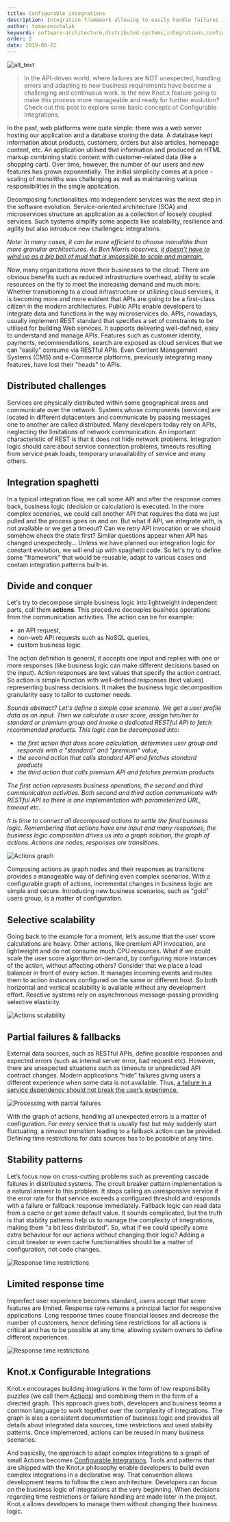 ```yaml
---
title: Configurable integrations
description: Integration framework allowing to easily handle failures in distributed systems and new business requirements.
author: tomaszmichalak
keywords: software-architecture,distributed-systems,integrations,configurable-integrations
order: 2
date: 2019-08-22
---
```


![alt_text](/img/blog/configurable-integrations/hero-image.jpg)

> In the API-driven world, where failures are NOT unexpected, handling errors and adapting to new business requirements
    have become a challenging and continuous work. Is the new Knot.x feature going to make this process more manageable
    and ready for further evolution? Check out this post to explore some basic concepts of Configurable Integrations.

In the past, web platforms were quite simple: there was a web server hosting our application and a database storing the
data. A database kept information about products, customers, orders but also articles, homepage content, etc. An
application utilised that information and produced an HTML markup combining static content with customer-related data
(like a shopping cart). Over time, however, the number of our users and new features has grown exponentially. The
initial simplicity comes at a price - scaling of monoliths was challenging as well as maintaining various
responsibilities in the single application.

Decomposing functionalities into independent services was the next step in the software evolution. Service-oriented
architecture (SOA) and microservices structure an application as a collection of loosely coupled services. Such systems
simplify some aspects like scalability, resilience and agility but also introduce new challenges: integrations.

_Note: In many cases, it can be more efficient to choose monoliths than more granular architectures. As Ben Morris
observes,
[it doesn’t have to wind up as a big ball of mud that is impossible to scale and maintain.](https://www.ben-morris.com/whats-so-bad-about-monoliths-anyway/)_

Now, many organizations move their businesses to the cloud. There are obvious benefits such as reduced infrastructure
overhead, ability to scale resources on the fly to meet the increasing demand and much more. Whether transitioning to a
cloud infrastructure or utilizing cloud services, it is becoming more and more evident that APIs are going to be a
first-class citizen in the modern architectures. Public APIs enable developers to integrate data and functions in the
way microservices do. APIs, nowadays, usually implement REST standard that specifies a set of constraints to be utilised
for building Web services. It supports delivering well-defined, easy to understand and manage APIs. Features such as
customer identity, payments, recommendations, search are exposed as cloud services that we can "easily" consume via
RESTful APIs. Even Content Management Systems (CMS) and e-Commerce platforms, previously integrating many features, have
lost their "heads" to APIs.

## Distributed challenges

Services are physically distributed within some geographical areas and communicate over the network. Systems whose
components (services) are located in different datacenters and communicate by passing messages one to another are called
distributed. Many developers today rely on APIs, neglecting the limitations of network communication. An important
characteristic of REST is that it does not hide network problems. Integration logic should care about service connection
problems, timeouts resulting from service peak loads, temporary unavailability of service and many others.

## Integration spaghetti

In a typical integration flow, we call some API and after the response comes back, business logic (decision or
calculation) is executed. In the more complex scenarios, we could call another API that requires the data we just pulled
and the process goes on and on. But what if API, we integrate with, is not available or we get a timeout? Can we retry
API invocation or we should somehow check the state first? Similar questions appear when API has changed unexpectedly...
Unless we have planned our integration logic for constant evolution, we will end up with spaghetti code. So let's try to
define some "framework" that would be reusable, adapt to various cases and contain integration patterns built-in.

## Divide and conquer

Let's try to decompose simple business logic into lightweight independent parts, call them **actions**. This procedure
decouples business operations from the communication activities. The action can be for example:

- an API request,
- non-web API requests such as NoSQL queries,
- custom business logic. 

The action definition is general, it accepts one input and replies with one or more responses
(like business logic can make different decisions based on the input). Action responses are text values that specify
the action contract. So action is simple function with well-defined responses (text values) representing business
decisions. It makes the business logic decomposition granularity easy to tailor to customer needs.

_Sounds abstract? Let's define a simple case scenario. We get a user profile data as an input. Then we calculate a user
score, assign him/her to standard or premium group and invoke a dedicated RESTful API to fetch recommended products.
This logic can be decomposed into:_

- _the first action that does score calculation, determines user group and responds with a "standard" and "premium"
  value,_
- _the second action that calls standard API and fetches standard products_
- _the third action that calls premium API and fetches premium products_

_The first action represents business operations, the second and third communication activities. Both second and third
action communicate with RESTful API so there is one implementation with parameterized URL, timeout etc._

_It is time to connect all decomposed actions to settle the final business logic. Remembering that actions have one
input and many responses, the business logic composition drives us into a graph solution, the graph of actions. Actions
are nodes, responses are transitions._

![Actions graph](/img/blog/configurable-integrations/knotx-ci-graph.jpg)

Composing actions as graph nodes and their responses as transitions provides a manageable way of defining even complex
scenarios. With a configurable graph of actions, incremental changes in business logic are simple and secure.
Introducing new business scenarios, such as "gold" users group, is a matter of configuration.

## Selective scalability

Going back to the example for a moment, let’s assume that the user score calculations are heavy. Other actions, like
premium API invocation, are lightweight and do not consume much CPU resources. What if we could scale the user score
algorithm on-demand, by configuring more instances of the action, without affecting others? Consider that we place a
load balancer in front of every action. It manages incoming events and routes them to action instances configured on the
same or different host. So both horizontal and vertical scalability is available without any development effort.
Reactive systems rely on asynchronous message-passing providing selective elasticity.

![Actions scalability](/img/blog/configurable-integrations/knotx-ci-scalability.jpg)

## Partial failures & fallbacks

External data sources, such as RESTful APIs, define possible responses and expected errors (such as internal server
error, bad request etc). However, there are unexpected situations such as timeouts or unpredicted API contract changes.
Modern applications “hide” failures giving users a different experience when some data is not available. Thus,
[a failure in a service dependency should not break the user’s experience.](https://medium.com/netflix-techblog/making-the-netflix-api-more-resilient-a8ec62159c2d)

![Processing with partial failures](/img/blog/configurable-integrations/knotx-ci-partial-failures.jpg)

With the graph of actions, handling all unexpected errors is a matter of configuration. For every service that is
usually fast but may suddenly start fluctuating, a _timeout transition_ leading to a fallback action can be provided.
Defining time restrictions for data sources has to be possible at any time.

## Stability patterns

Let’s focus now on cross-cutting problems such as preventing cascade failures in distributed systems. The circuit
breaker pattern implementation is a natural answer to this problem. It stops calling an unresponsive service if the
error rate for that service exceeds a configured threshold and responds with a failure or fallback response immediately.
Fallback logic can read data from a cache or get some default value. It sounds complicated, but the truth is that
stability patterns help us to manage the complexity of integrations, making them "a bit less distributed". So, what if
we could specify some extra behaviour for our actions without changing their logic? Adding a circuit breaker or even
cache functionalities should be a matter of configuration, not code changes.

![Response time restrictions](/img/blog/configurable-integrations/knotx-ci-behaviours.jpg)

## Limited response time

Imperfect user experience becomes standard, users accept that some features are limited. Response rate remains a
principal factor for responsive applications. Long response times cause financial losses and decrease the number of
customers, hence defining time restrictions for all actions is critical and has to be possible at any time, allowing
system owners to define different experiences.

![Response time restrictions](/img/blog/configurable-integrations/knotx-ci-time-restrictions.jpg)

## Knot.x Configurable Integrations

Knot.x encourages building integrations in the form of low responsibility puzzles (we call them
[Actions](https://github.com/Knotx/knotx-fragments/tree/master/handler/api#action)) and combining them in the form of a
directed graph. This approach gives both, developers and business teams a common language to work together over the
complexity of integrations. The graph is also a consistent documentation of business logic and provides all details
about integrated data sources, time restrictions and used stability patterns. Once implemented, actions can be reused in
many business scenarios.

And basically, the approach to adapt complex integrations to a graph of small Actions becomes
[Configurable Integrations](https://github.com/Knotx/knotx-fragments). Tools and patterns that are shipped with the
Knot.x philosophy enable developers to build even complex integrations in a declarative way. That convention allows
development teams to follow the clean architecture. Developers can focus on the business logic of integrations at the
very beginning. When decisions regarding time restrictions or failure handling are made later in the project, Knot.x
allows developers to manage them without changing their business logic.
